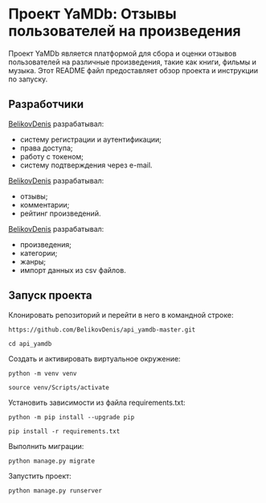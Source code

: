 # Проект YaMDb: Отзывы пользователей на произведения

Проект YaMDb является платформой для сбора и оценки отзывов пользователей на различные произведения, такие как книги, фильмы и музыка. Этот README файл предоставляет обзор проекта и инструкции по запуску.

## Разработчики

[BelikovDenis](https://github.com/BelikovDenis) разрабатывал:
  - систему регистрации и аутентификации;
  - права доступа;
  - работу с токеном;
  - систему подтверждения через e-mail.

[BelikovDenis](https://github.com/BelikovDenis) разрабатывал:
  - отзывы;
  - комментарии;
  - рейтинг произведений.

[BelikovDenis](https://github.com/BelikovDenis) разрабатывал:
  - произведения;
  - категории;
  - жанры;
  - импорт данных из csv файлов.


## Запуск проекта

Клонировать репозиторий и перейти в него в командной строке:

```
https://github.com/BelikovDenis/api_yamdb-master.git
```

```
cd api_yamdb
```

Создать и активировать виртуальное окружение:

```
python -m venv venv
```

```
source venv/Scripts/activate
```

Установить зависимости из файла requirements.txt:

```
python -m pip install --upgrade pip
```

```
pip install -r requirements.txt
```

Выполнить миграции:

```
python manage.py migrate
```

Запустить проект:

```
python manage.py runserver
```
